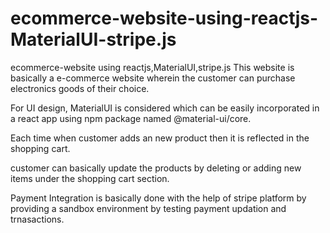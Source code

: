 # ecommerce-website-using-reactjs-MaterialUI-stripe.js
ecommerce-website using reactjs,MaterialUI,stripe.js
This website is basically a e-commerce website wherein the customer can purchase electronics goods of their choice.

For UI design, MaterialUI is considered which can be easily incorporated in a react app using npm package named @material-ui/core.

Each time when customer adds an new product then it is reflected in the shopping cart.

customer can basically update the products by deleting or adding new items under the shopping cart section.

Payment Integration is basically done with the help of stripe platform by providing a sandbox environment by testing payment updation and trnasactions.
